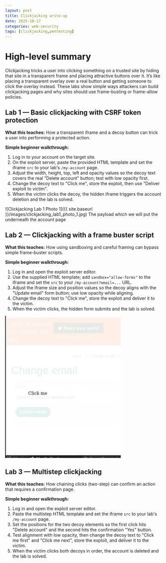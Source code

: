 ```yaml
---
layout: post
title: Clickjacking write-up
date: 2025-10-17
categories: web-security
tags: [clickjacking,pentesting]
---
```


# High-level summary
Clickjacking tricks a user into clicking something on a trusted site by hiding that site in a transparent frame and placing attractive buttons over it. It’s like placing a transparent overlay over a real button and getting someone to click the overlay instead. These labs show simple ways attackers can build clickjacking pages and why sites should use frame-busting or frame-allow policies.

## Lab 1 — Basic clickjacking with CSRF token protection

**What this teaches:** How a transparent iframe and a decoy button can trick a user into performing a protected action.

**Simple beginner walkthrough:**

1. Log in to your account on the target site.
2. On the exploit server, paste the provided HTML template and set the iframe `src` to your lab's `/my-account` page.
3. Adjust the width, height, top, left and opacity values so the decoy text covers the real "Delete account" button; test with low opacity first.
4. Change the decoy text to "Click me", store the exploit, then use "Deliver exploit to victim".
5. When the victim clicks the decoy, the hidden iframe triggers the account deletion and the lab is solved.

![Clickjacking Lab 1 Photo 1]({{ site.baseurl }}/images/clickjacking_lab1_photo_1.jpg)
The payload which we will put the underneath the account page


## Lab 2 — Clickjacking with a frame buster script

**What this teaches:** How using sandboxing and careful framing can bypass simple frame-buster scripts.

**Simple beginner walkthrough:**

1. Log in and open the exploit server editor.
2. Use the supplied HTML template; add `sandbox="allow-forms"` to the iframe and set the `src` to your `/my-account?email=...` URL.
3. Adjust the iframe size and position values so the decoy aligns with the "Update email" form button; use low opacity while aligning.
4. Change the decoy text to "Click me", store the exploit and deliver it to the victim.
5. When the victim clicks, the hidden form submits and the lab is solved.


![image alt](https://github.com/Lispectree/web-sec/blob/54a2535e93107cfb444d1024193568e2d23b0a4c/web-security-labs/labs/clickjacking/CLICKJACKING%20LAB2%20PHOTO1.jpg)



## Lab 3 — Multistep clickjacking

**What this teaches:** How chaining clicks (two-step) can confirm an action that requires a confirmation page.

**Simple beginner walkthrough:**

1. Log in and open the exploit server editor.
2. Paste the multistep HTML template and set the iframe `src` to your lab's `/my-account` page.
3. Set the positions for the two decoy elements so the first click hits "Delete account" and the second hits the confirmation "Yes" button.
4. Test alignment with low opacity, then change the decoy text to "Click me first" and "Click me next", store the exploit, and deliver it to the victim.
5. When the victim clicks both decoys in order, the account is deleted and the lab is solved.


